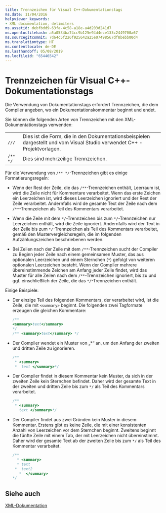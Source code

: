 ```yaml
---
title: Trennzeichen für Visual C++-Dokumentationstags
ms.date: 11/04/2016
helpviewer_keywords:
- XML documentation, delimiters
ms.assetid: debfbdd9-63fa-4c58-a18e-a4d203d241d7
ms.openlocfilehash: a5a0534ba74cc9b125e94d4ece133c2449700a67
ms.sourcegitcommit: 7d64c5f226f925642a25e07498567df8bebb00d4
ms.translationtype: HT
ms.contentlocale: de-DE
ms.lasthandoff: 05/08/2019
ms.locfileid: "65446542"
---
```

# <a name="delimiters-for-visual-c-documentation-tags"></a>Trennzeichen für Visual C++-Dokumentationstags

Die Verwendung von Dokumentationstags erfordert Trennzeichen, die dem Compiler angeben, wo ein Dokumentationskommentar beginnt und endet.

Sie können die folgenden Arten von Trennzeichen mit den XML-Dokumentationstags verwenden:

| | |
|-|-|
| `///` | Dies ist die Form, die in den Dokumentationsbeispielen dargestellt und vom Visual Studio verwendet C++ -Projektvorlagen.  |
| `/** */`  | Dies sind mehrzeilige Trennzeichen.  |

Für die Verwendung von `/** */`-Trennzeichen gibt es einige Formatierungsregeln:

- Wenn der Rest der Zeile, die das `/**`-Trennzeichen enthält, Leerraum ist, wird die Zeile nicht für Kommentare verarbeitet. Wenn das erste Zeichen ein Leerzeichen ist, wird dieses Leerzeichen ignoriert und der Rest der Zeile verarbeitet. Andernfalls wird de gesamte Text der Zeile nach dem `/**`-Trennzeichen als Teil des Kommentars verarbeitet.

- Wenn die Zeile mit dem `*/`-Trennzeichen bis zum `*/`-Trennzeichen nur Leerzeichen enthält, wird die Zeile ignoriert. Andernfalls wird der Text in der Zeile bis zum `*/`-Trennzeichen als Teil des Kommentars verarbeitet, gemäß den Mustervergleichsregeln, die im folgenden Aufzählungszeichen beschriebenen werden.

- Bei Zeilen nach der Zeile mit dem `/**`-Trennzeichen sucht der Compiler zu Beginn jeder Zeile nach einem gemeinsamen Muster, das aus optionalen Leerzeichen und einem Sternchen (`*`) gefolgt von weiteren optionalen Leerzeichen besteht. Wenn der Compiler mehrere übereinstimmende Zeichen am Anfang jeder Zeile findet, wird das Muster für alle Zeilen nach dem `/**`-Trennzeichen ignoriert, bis zu und ggf. einschließlich der Zeile, die das `*/`-Trennzeichen enthält.

Einige Beispiele:

- Der einzige Teil des folgenden Kommentars, der verarbeitet wird, ist die Zeile, die mit `<summary>` beginnt. Die folgenden zwei Tagformate erzeugen die gleichen Kommentare:

    ```cpp
    /**
    <summary>text</summary>
    */
    /** <summary>text</summary> */
    ```

- Der Compiler wendet ein Muster von „\*“ an, um den Anfang der zweiten und dritten Zeile zu ignorieren.

    ```cpp
    /**
     * <summary>
     *  text </summary>*/
    ```

- Der Compiler findet in diesem Kommentar kein Muster, da sich in der zweiten Zeile kein Sternchen befindet. Daher wird der gesamte Text in der zweiten und dritten Zeile bis zum `*/` als Teil des Kommentars verarbeitet.

    ```cpp
    /**
     * <summary>
       text </summary>*/
    ```

- Der Compiler findet aus zwei Gründen kein Muster in diesem Kommentar. Erstens gibt es keine Zeile, die mit einer konsistenten Anzahl von Leerzeichen vor dem Sternchen beginnt. Zweitens beginnt die fünfte Zeile mit einem Tab, der mit Leerzeichen nicht übereinstimmt. Daher wird der gesamte Text ab der zweiten Zeile bis zum `*/` als Teil des Kommentar verarbeitet.

    ```cpp
    /**
      * <summary>
      * text
     *  text2
       *  </summary>
    */
    ```

## <a name="see-also"></a>Siehe auch

[XML-Dokumentation](xml-documentation-visual-cpp.md)
